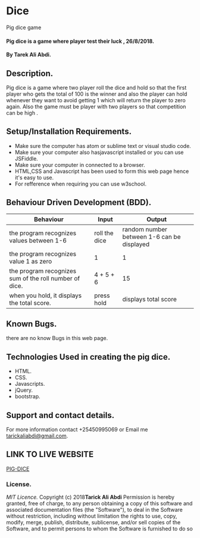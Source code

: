 # Dice
Pig dice game

#### Pig dice is a game where player test their luck , 26/8/2018.
#### By **Tarek Ali Abdi.**
## Description.
Pig dice is a game where two player roll the dice and hold so that the first player who gets the total of 100 
is the winner and also the player can hold whenever they want to avoid getting 1 which will return the 
player to zero again. Also the game must be player with two players so that competition can be high .   
## Setup/Installation Requirements.
* Make sure the computer has atom or sublime text or visual studio code.
* Make sure your computer also hasjavascript installed or you can use JSFiddle.
* Make sure your computer in connected to a browser.
* HTML,CSS and Javascript has been used to form this web page hence it's easy to use.
* For refference when requiring you can use w3school.
## Behaviour Driven Development (BDD).
|Behaviour                     |  Input                        | Output            |
|------------------------------|-------------------------------|-------------------|
|the program recognizes values between 1-6| roll the dice |random number between 1-6 can be displayed|
|the program recognizes value 1 as zero| 1 |1|
|the program recognizes sum of the roll number of dice.|4 + 5 + 6|15 |
|when you hold, it displays the total score.|press hold |displays total score |
## Known Bugs.
there are no know Bugs in this web page.
## Technologies Used in creating the pig dice.
* HTML.
* CSS.
* Javascripts.
* jQuery.
* bootstrap.
## Support and contact details.
For more information contact +25450995069 or Email me tarickaliabdi@gmail.com.

## LINK TO LIVE WEBSITE

[PIG-DICE](https://shureim.github.io/Dice/)

### License.
*MIT Licence.*
Copyright (c) 2018**Tarick Ali Abdi**
Permission is hereby granted, free of charge, to any person obtaining a copy of this software and 
associated documentation files (the "Software"), to deal in the Software without restriction, including 
without limitation the rights to use, copy, modify, merge, publish, distribute, sublicense, and/or sell 
copies of the Software, and to permit persons to whom the Software is furnished to do so
